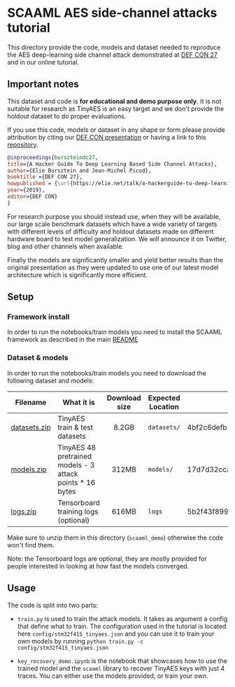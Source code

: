 # SCAAML AES side-channel attacks tutorial

This directory provide the code, models and dataset needed to reproduce the AES
deep-learning side channel attack demonstrated at
[DEF CON 27](https://elie.net/talk/a-hackerguide-to-deep-learning-based-side-channel-attacks/)
and in our online tutorial.

## Important notes

This dataset and code is **for educational and demo purpose only**.
It is not suitable for research as TinyAES is an easy target and
we don't provide the holdout dataset to do proper evaluations.

If you use this code, models or dataset in any shape or form please provide attribution
by citing our [DEF CON presentation](https://elie.net/talk/a-hackerguide-to-deep-learning-based-side-channel-attacks/) or having a link to this
[repository](https://github.com/google/scaaml).

```bibtex
@inproceedings{burszteindc27,
title={A Hacker Guide To Deep Learning Based Side Channel Attacks},
author={Elie Bursztein and Jean-Michel Picod},
booktitle ={DEF CON 27},
howpublished = {\url{https://elie.net/talk/a-hackerguide-to-deep-learning-based-side-channel-attacks/}}
year={2019},
editor={DEF CON}
}
```

For research purpose you should instead use, when they will be available, our
large scale benchmark datasets which have a wide variety of targets
with different levels of difficulty and holdout datasets made on
different hardware board to test model generalization.
We will announce it on Twitter, blog and other channels when available.

Finally the models are significantly smaller and yield better results than the
original presentation as they were updated to use one of our latest model
architecture which is significantly more efficient.

## Setup

### Framework install

In order to run the notebooks/train models you need to install the SCAAML
framework as described in the main [README](https://github.com/google/scaaml/)

### Dataset & models

In order to run the notebooks/train models you need to download the following
dataset and models:

| Filename                                                                               | What it is                                                | Download size | Expected Location | SHAS256                                                          |
| -------------------------------------------------------------------------------------- | --------------------------------------------------------- | :-----------: | ----------------- | ---------------------------------------------------------------- |
| [datasets.zip](https://storage.googleapis.com/scaaml-public/scaaml_intro/datasets.zip) | TinyAES train & test datasets                             |     8.2GB     | `datasets/`       | 4bf2c6defb79b40b30f01f488e83762396b56daad14a694f64916be2b665b2f8 |
| [models.zip](https://storage.googleapis.com/scaaml-public/scaaml_intro/models.zip)     | TinyAES 48 pretrained models - 3 attack points * 16 bytes |     312MB     | `models/`         | 17d7d32cca0ac0db157ae1f5696f6c64bba6d753a8f33802d0d9614bb07d3d9b |
| [logs.zip](https://storage.googleapis.com/scaaml-public/scaaml_intro/logs.zip)         | Tensorboard training logs (optional)                      |     616MB     | `logs`            | 5b2f43f89990653d64820cca61f15fc6818ee674ae4cc2b4f235cfd9a48f3b28 |

Make sure to unzip them in this directory (`scaaml_demo`) otherwise the code
won't find them.

Note: the Tensorboard logs are optional, they are mostly provided for people
interested in looking at how fast the models converged.

## Usage

The code is split into two parts:

-   `train.py` is used to train the attack models. It takes as argument a config
    that define what to train. The configuration used in the tutorial is located
    here `config/stm32f415_tinyaes.json` and you can use it to train your own
    models by running `python train.py -c config/stm32f415_tinyaes.json`

-   `key_recovery_demo.ipynb` is the notebook that showcases how to use the
    trained model and the `scaaml` library to recover TinyAES keys with just 4
    traces. You can either use the models provided, or train your own.
